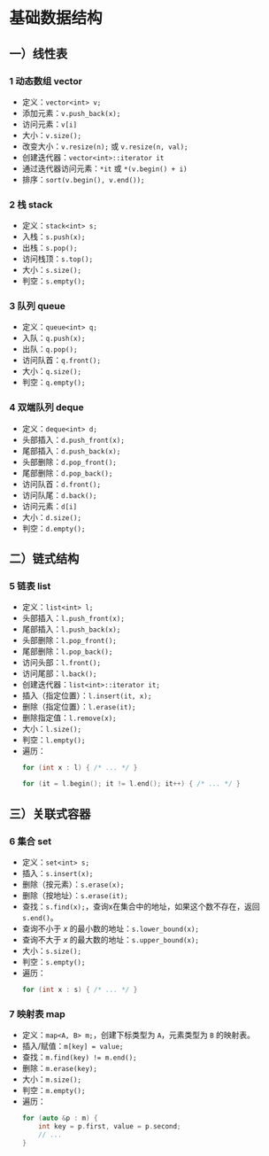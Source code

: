 # 基础数据结构

## 一）线性表

### 1 动态数组 vector
- 定义：`vector<int> v;`
- 添加元素：`v.push_back(x);`
- 访问元素：`v[i]`
- 大小：`v.size();`
- 改变大小：`v.resize(n);` 或 `v.resize(n, val);`
- 创建迭代器：`vector<int>::iterator it`
- 通过迭代器访问元素：`*it` 或 `*(v.begin() + i)`
- 排序：`sort(v.begin(), v.end());`

### 2 栈 stack
- 定义：`stack<int> s;`
- 入栈：`s.push(x);`
- 出栈：`s.pop();`
- 访问栈顶：`s.top();`
- 大小：`s.size();`
- 判空：`s.empty();`

### 3 队列 queue
- 定义：`queue<int> q;`
- 入队：`q.push(x);`
- 出队：`q.pop();`
- 访问队首：`q.front();`
- 大小：`q.size();`
- 判空：`q.empty();`

### 4 双端队列 deque
- 定义：`deque<int> d;`
- 头部插入：`d.push_front(x);`
- 尾部插入：`d.push_back(x);`
- 头部删除：`d.pop_front();`
- 尾部删除：`d.pop_back();`
- 访问队首：`d.front();`
- 访问队尾：`d.back();`
- 访问元素：`d[i]`
- 大小：`d.size();`
- 判空：`d.empty();`

## 二）链式结构

### 5 链表 list
- 定义：`list<int> l;`
- 头部插入：`l.push_front(x);`
- 尾部插入：`l.push_back(x);`
- 头部删除：`l.pop_front();`
- 尾部删除：`l.pop_back();`
- 访问头部：`l.front();`
- 访问尾部：`l.back();`
- 创建迭代器：`list<int>::iterator it;`
- 插入（指定位置）：`l.insert(it, x);`
- 删除（指定位置）：`l.erase(it);`
- 删除指定值：`l.remove(x);`
- 大小：`l.size();`
- 判空：`l.empty();`
- 遍历：
  ```cpp
  for (int x : l) { /* ... */ }

  for (it = l.begin(); it != l.end(); it++) { /* ... */ }
  ```

## 三）关联式容器

### 6 集合 set
- 定义：`set<int> s;`
- 插入：`s.insert(x);`
- 删除（按元素）：`s.erase(x);`
- 删除（按地址）：`s.erase(it);`
- 查找：`s.find(x);`，查询x在集合中的地址，如果这个数不存在，返回 `s.end()`。
- 查询不小于 $x$ 的最小数的地址：`s.lower_bound(x);`
- 查询不大于 $x$ 的最大数的地址：`s.upper_bound(x);`
- 大小：`s.size();`
- 判空：`s.empty();`
- 遍历：
  ```cpp
  for (int x : s) { /* ... */ }
  ```

### 7 映射表 map
- 定义：`map<A, B> m;`，创建下标类型为 `A`，元素类型为 `B` 的映射表。
- 插入/赋值：`m[key] = value;`
- 查找：`m.find(key) != m.end();`
- 删除：`m.erase(key);`
- 大小：`m.size();`
- 判空：`m.empty();`
- 遍历：
  ```cpp
  for (auto &p : m) {
      int key = p.first, value = p.second;
      // ...
  }
  ```
